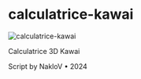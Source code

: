 # calculatrice-kawai

![calculatrice-kawai](https://github.com/user-attachments/assets/d52d311c-2b29-4e4f-aaa6-657fcbf0d903)

Calculatrice 3D Kawai

Script by NakloV • 2024
